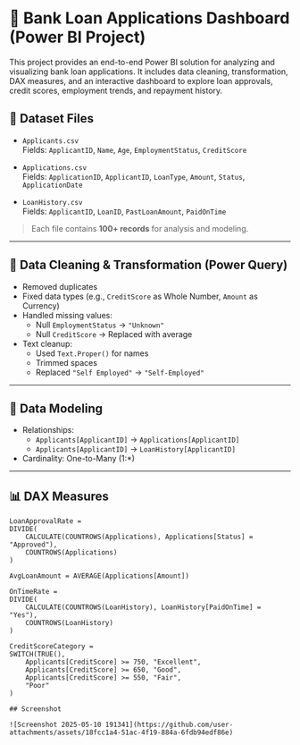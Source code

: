 # 💼 Bank Loan Applications Dashboard (Power BI Project)

This project provides an end-to-end Power BI solution for analyzing and visualizing bank loan applications. It includes data cleaning, transformation, DAX measures, and an interactive dashboard to explore loan approvals, credit scores, employment trends, and repayment history.

## 📂 Dataset Files

- `Applicants.csv`  
  Fields: `ApplicantID`, `Name`, `Age`, `EmploymentStatus`, `CreditScore`

- `Applications.csv`  
  Fields: `ApplicationID`, `ApplicantID`, `LoanType`, `Amount`, `Status`, `ApplicationDate`

- `LoanHistory.csv`  
  Fields: `ApplicantID`, `LoanID`, `PastLoanAmount`, `PaidOnTime`

> Each file contains **100+ records** for analysis and modeling.

---

## 🧼 Data Cleaning & Transformation (Power Query)

- Removed duplicates
- Fixed data types (e.g., `CreditScore` as Whole Number, `Amount` as Currency)
- Handled missing values:
  - Null `EmploymentStatus` → `"Unknown"`
  - Null `CreditScore` → Replaced with average
- Text cleanup:
  - Used `Text.Proper()` for names
  - Trimmed spaces
  - Replaced `"Self Employed"` → `"Self-Employed"`

---

## 🔗 Data Modeling

- Relationships:
  - `Applicants[ApplicantID]` → `Applications[ApplicantID]`
  - `Applicants[ApplicantID]` → `LoanHistory[ApplicantID]`
- Cardinality: One-to-Many (1:*)

---

## 📊 DAX Measures

```DAX
LoanApprovalRate = 
DIVIDE(
    CALCULATE(COUNTROWS(Applications), Applications[Status] = "Approved"),
    COUNTROWS(Applications)
)

AvgLoanAmount = AVERAGE(Applications[Amount])

OnTimeRate = 
DIVIDE(
    CALCULATE(COUNTROWS(LoanHistory), LoanHistory[PaidOnTime] = "Yes"),
    COUNTROWS(LoanHistory)
)

CreditScoreCategory = 
SWITCH(TRUE(),
    Applicants[CreditScore] >= 750, "Excellent",
    Applicants[CreditScore] >= 650, "Good",
    Applicants[CreditScore] >= 550, "Fair",
    "Poor"
)

## Screenshot

![Screenshot 2025-05-10 191341](https://github.com/user-attachments/assets/18fcc1a4-51ac-4f19-884a-6fdb94edf86e)

